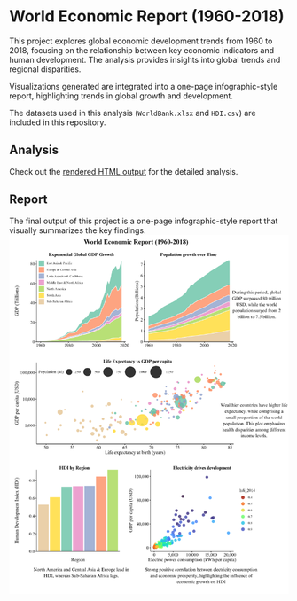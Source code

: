# World Economic Report (1960-2018)

This project explores global economic development trends from 1960 to 2018, focusing on the relationship between key economic indicators and human development. The analysis provides insights into global trends and regional disparities.

Visualizations generated are integrated into a one-page infographic-style report, highlighting trends in global growth and development.

The datasets used in this analysis (`WorldBank.xlsx` and `HDI.csv`) are included in this repository.

## Analysis
Check out the [rendered HTML output](https://darakhshannehal.github.io/world-economic-report/eco_dev_report.html) for the detailed analysis.



## Report
The final output of this project is a one-page infographic-style report that visually summarizes the key findings.
![Eco_dev_report](Eco_dev_report.png)






